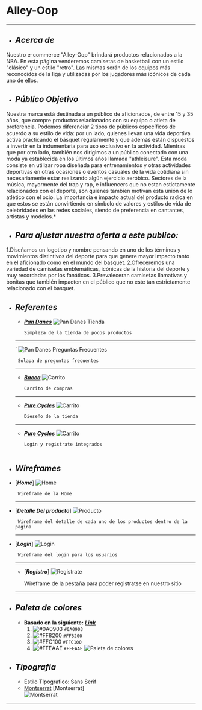 # Alley-Oop
___

+ ## ___Acerca de___
    
Nuestro e-commerce "Alley-Oop" brindará productos relacionados a la NBA. En esta página venderemos camisetas de basketball con un estilo "clásico" y un estilo "retro". Las mismas serán de los equipos más reconocidos de la liga y utilizadas por los jugadores más icónicos de cada uno de ellos.

+ ## ___Público Objetivo___
Nuestra marca está destinada a un público de aficionados, de entre 15 y 35 años, que compre productos relacionados con su equipo o atleta de preferencia. Podemos diferenciar 2 tipos de públicos específicos de acuerdo a su estilo de vida: por un lado, quienes llevan una vida deportiva activa practicando el básquet regularmente y que además están dispuestos a invertir en la indumentaria para uso exclusivo en la actividad. Mientras que por otro lado, también nos dirigimos a un público conectado con una moda ya establecida en los últimos años llamada "athleisure". Esta moda consiste en utilizar ropa diseñada para entrenamientos y otras actividades deportivas en otras ocasiones o eventos casuales de la vida cotidiana sin necesariamente estar realizando algún ejercicio aeróbico. Sectores de la música, mayormente del trap y rap, e influencers que no estan estictamente relacionados con el deporte, son quienes también motivan esta unión de lo atlético con el ocio. La importancia e impacto actual del producto radica en que estos se están convirtiendo en símbolo de valores y estilos de vida de celebridades en las redes sociales, siendo de preferencia en cantantes, artistas y modelos.*

+ ## ___Para ajustar nuestra oferta a este publico:___

1.Diseñamos un logotipo y nombre pensando en uno de los términos y movimientos distintivos del deporte para que genere mayor impacto tanto en el aficionado como en el mundo del basquet.
2.Ofreceremos una variedad de camisetas emblemáticas, icónicas de la historia del deporte y muy recordadas por los fanáticos.
3.Prevaleceran camisetas llamativas y bonitas que también impacten en el público que no este tan estrictamente relacionado con el basquet.



+ ## ___Referentes___
    - [___Pan Danes___](https://www.pandanes.com.ar/)
        ![Pan Danes Tienda](/Capturas/Tienda_3.jpg)
        ```
       Simpleza de la tienda de pocos productos
    ___
  ´
        ![Pan Danes Preguntas Frecuentes](/Capturas/Tienda_4.jpg)
        
       Solapa de preguntas frecuentes
    ___

    - [___Bacca___](https://bacca.online/)
        ![Carrito](/Capturas/carrito.jpeg)
        ```
        Carrito de compras 
    ___  
    - [___Pure Cycles___](https://www.purecycles.com/collections/bicycles)
        ![Carrito](/Capturas/tienda.jpeg)
        ```
        Dieseño de la tienda 

    ___  
     - [___Pure Cycles___](https://www.stockcenter.com.ar/login)
        ![Carrito](/Capturas/log_in_registrate.jpeg)
        ```
        Login y registrate integrados 


+ ## ___Wireframes___ 

- [___Home___]
        ![Home](/Wireframes/Home.jpeg)
      
       Wireframe de la Home
    ___
- [___Detalle Del producto___]
        ![Producto](/Wireframes/Producto.jpg)
    
       Wireframe del detalle de cada uno de los productos dentro de la pagina
    ___
- [___Login___]
        ![Login](/Wireframes/Login.jpg)
      
       Wireframe del login para los usuarios
    ___
    - [___Registro___]
        ![Registrate](/Wireframes/registro.jpg)
     
       Wireframe de la pestaña para poder registratse en nuestro sitio
    ___


+ ## ___Paleta de colores___
    - __Basado en la siguiente:__ [___Link___](https://coolors.co/0a0903-ff8200-ffc100-ffeaae)
        1. ![#0A0903](https://via.placeholder.com/15/0A0903/000000?text=+) `#0A0903`
        2. ![#FF8200](https://via.placeholder.com/15/FF8200/000000?text=+) `#FF8200`
        3. ![#FFC100](https://via.placeholder.com/15/FFC100/000000?text=+) `#FFC100`
        4. ![#FFEAAE](https://via.placeholder.com/15/FFEAAE/000000?text=+) `#FFEAAE`
    ![Paleta de colores](/Design/Colores.png)
+ ## ___Tipografia___
    - Estilo TIpografico: Sans Serif 
    - [Montserrat](https://graffica.info/wp-content/uploads/2013/12/01-Montserrat1.png) [Montserrat]  
    ![Montserrat](/Design/Tipografia_monserrat.png)
___
